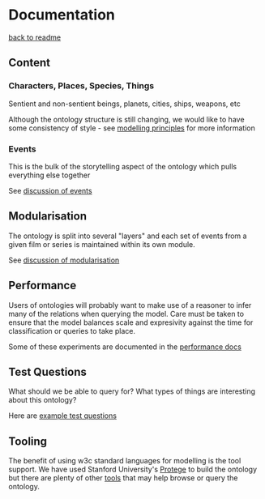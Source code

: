 # Documentation

[back to readme](../readme.md)

## Content

### Characters, Places, Species, Things
Sentient and non-sentient beings, planets, cities, ships, weapons, etc

Although the ontology structure is still changing, we would like to have some consistency of style - see [modelling principles](modelling%20principles.md) for more information

### Events
This is the bulk of the storytelling aspect of the ontology which pulls everything else together

See [discussion of events](events.md)

## Modularisation

The ontology is split into several "layers" and each set of events from a given film or series is
maintained within its own module.

See [discussion of modularisation](modularisation.md)

## Performance

Users of ontologies will probably want to make use of a reasoner
to infer many of the relations when querying the model. Care must be taken to
ensure that the model balances scale and expresivity against the time for classification
or queries to take place.

Some of these experiments are documented in the [performance docs](performance.md)

## Test Questions

What should we be able to query for? What types of things are interesting about this
ontology?

Here are [example test questions](test%20questions.md)

## Tooling

The benefit of using w3c standard languages for modelling is the tool support.
We have used Stanford University's [Protege](https://protege.stanford.edu) to build the ontology
but there are plenty of other [tools](tools.md) that may help browse or query the ontology.

